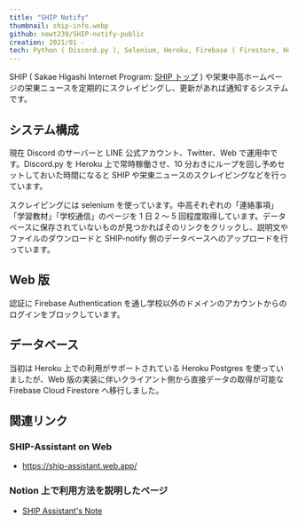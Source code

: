```yaml
---
title: "SHIP Notify"
thumbnail: ship-info.webp
github: newt239/SHIP-notify-public
creation: 2021/01 -
tech: Python ( Discord.py ), Selenium, Heroku, Firebase ( Firestore, Hosting, Authentication )
---
```


SHIP ( Sakae Higashi Internet Program: [SHIP トップ](https://ship.sakae-higashi.jp/) ) や栄東中高ホームページの栄東ニュースを定期的にスクレイピングし、更新があれば通知するシステムです。

<!--more-->

## システム構成

現在 Discord のサーバーと LINE 公式アカウント、Twitter、Web で運用中です。Discord.py を Heroku 上で常時稼働させ、10 分おきにループを回し予めセットしておいた時間になると SHIP や栄東ニュースのスクレイピングなどを行っています。

スクレイピングには selenium を使っています。中高それぞれの「連絡事項」「学習教材」「学校通信」のページを 1 日 2 ～ 5 回程度取得しています。データベースに保存されていないものが見つかればそのリンクをクリックし、説明文やファイルのダウンロードと SHIP-notify 側のデータベースへのアップロードを行っています。

## Web 版

認証に Firebase Authentication を通し学校以外のドメインのアカウントからのログインをブロックしています。

## データベース

当初は Heroku 上での利用がサポートされている Heroku Postgres を使っていましたが、Web 版の実装に伴いクライアント側から直接データの取得が可能な Firebase Cloud Firestore へ移行しました。

## 関連リンク

### SHIP-Assistant on Web

- https://ship-assistant.web.app/

### Notion 上で利用方法を説明したページ

- [SHIP Assistant's Note](https://www.notion.so/newt-house/SHIP-Assistant-s-Note-c599cf2125364a80920b0447f76d717a)
